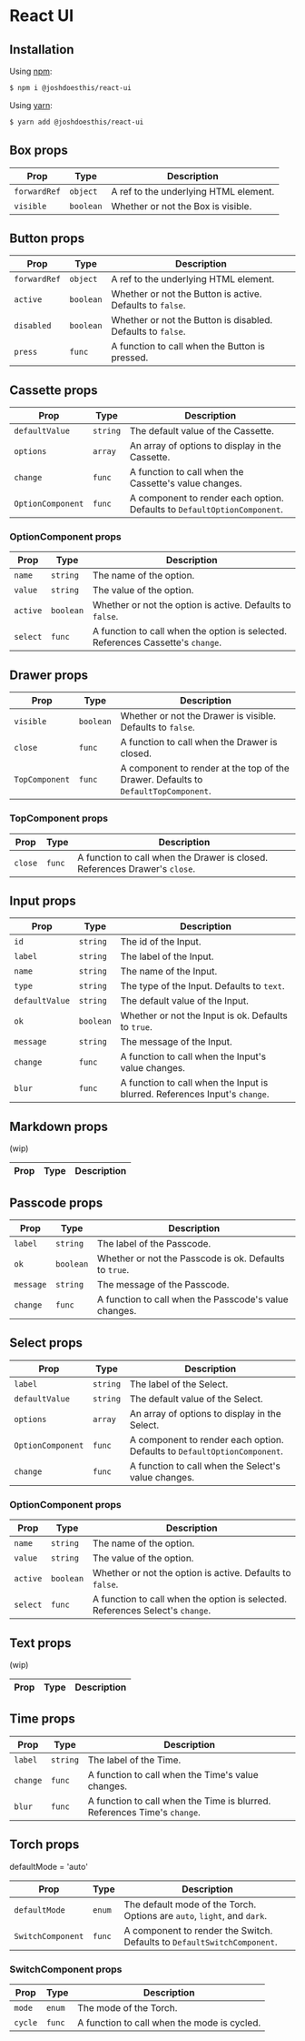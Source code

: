 # React UI

## Installation

Using [npm](https://www.npmjs.com/):

```sh
$ npm i @joshdoesthis/react-ui
```

Using [yarn](https://yarnpkg.com/):

```sh
$ yarn add @joshdoesthis/react-ui
```

## Box props

| Prop         | Type      | Description                           |
| ------------ | --------- | ------------------------------------- |
| `forwardRef` | `object`  | A ref to the underlying HTML element. |
| `visible`    | `boolean` | Whether or not the Box is visible.    |

## Button props

| Prop         | Type      | Description                                                 |
| ------------ | --------- | ----------------------------------------------------------- |
| `forwardRef` | `object`  | A ref to the underlying HTML element.                       |
| `active`     | `boolean` | Whether or not the Button is active. Defaults to `false`.   |
| `disabled`   | `boolean` | Whether or not the Button is disabled. Defaults to `false`. |
| `press`      | `func`    | A function to call when the Button is pressed.              |

## Cassette props

| Prop              | Type     | Description                                                              |
| ----------------- | -------- | ------------------------------------------------------------------------ |
| `defaultValue`    | `string` | The default value of the Cassette.                                       |
| `options`         | `array`  | An array of options to display in the Cassette.                          |
| `change`          | `func`   | A function to call when the Cassette's value changes.                    |
| `OptionComponent` | `func`   | A component to render each option. Defaults to `DefaultOptionComponent`. |

### OptionComponent props

| Prop     | Type      | Description                                                                     |
| -------- | --------- | ------------------------------------------------------------------------------- |
| `name`   | `string`  | The name of the option.                                                         |
| `value`  | `string`  | The value of the option.                                                        |
| `active` | `boolean` | Whether or not the option is active. Defaults to `false`.                       |
| `select` | `func`    | A function to call when the option is selected. References Cassette's `change`. |

## Drawer props

| Prop           | Type      | Description                                                                        |
| -------------- | --------- | ---------------------------------------------------------------------------------- |
| `visible`      | `boolean` | Whether or not the Drawer is visible. Defaults to `false`.                         |
| `close`        | `func`    | A function to call when the Drawer is closed.                                      |
| `TopComponent` | `func`    | A component to render at the top of the Drawer. Defaults to `DefaultTopComponent`. |

### TopComponent props

| Prop    | Type   | Description                                                                |
| ------- | ------ | -------------------------------------------------------------------------- |
| `close` | `func` | A function to call when the Drawer is closed. References Drawer's `close`. |

## Input props

| Prop           | Type      | Description                                                                |
| -------------- | --------- | -------------------------------------------------------------------------- |
| `id`           | `string`  | The id of the Input.                                                       |
| `label`        | `string`  | The label of the Input.                                                    |
| `name`         | `string`  | The name of the Input.                                                     |
| `type`         | `string`  | The type of the Input. Defaults to `text`.                                 |
| `defaultValue` | `string`  | The default value of the Input.                                            |
| `ok`           | `boolean` | Whether or not the Input is ok. Defaults to `true`.                        |
| `message`      | `string`  | The message of the Input.                                                  |
| `change`       | `func`    | A function to call when the Input's value changes.                         |
| `blur`         | `func`    | A function to call when the Input is blurred. References Input's `change`. |

## Markdown props

(wip)

| Prop | Type | Description |
| ---- | ---- | ----------- |

## Passcode props

| Prop      | Type      | Description                                            |
| --------- | --------- | ------------------------------------------------------ |
| `label`   | `string`  | The label of the Passcode.                             |
| `ok`      | `boolean` | Whether or not the Passcode is ok. Defaults to `true`. |
| `message` | `string`  | The message of the Passcode.                           |
| `change`  | `func`    | A function to call when the Passcode's value changes.  |

## Select props

| Prop              | Type     | Description                                                              |
| ----------------- | -------- | ------------------------------------------------------------------------ |
| `label`           | `string` | The label of the Select.                                                 |
| `defaultValue`    | `string` | The default value of the Select.                                         |
| `options`         | `array`  | An array of options to display in the Select.                            |
| `OptionComponent` | `func`   | A component to render each option. Defaults to `DefaultOptionComponent`. |
| `change`          | `func`   | A function to call when the Select's value changes.                      |

### OptionComponent props

| Prop     | Type      | Description                                                                   |
| -------- | --------- | ----------------------------------------------------------------------------- |
| `name`   | `string`  | The name of the option.                                                       |
| `value`  | `string`  | The value of the option.                                                      |
| `active` | `boolean` | Whether or not the option is active. Defaults to `false`.                     |
| `select` | `func`    | A function to call when the option is selected. References Select's `change`. |

## Text props

(wip)

| Prop | Type | Description |
| ---- | ---- | ----------- |

## Time props

| Prop     | Type     | Description                                                              |
| -------- | -------- | ------------------------------------------------------------------------ |
| `label`  | `string` | The label of the Time.                                                   |
| `change` | `func`   | A function to call when the Time's value changes.                        |
| `blur`   | `func`   | A function to call when the Time is blurred. References Time's `change`. |

## Torch props

defaultMode = 'auto'

| Prop              | Type   | Description                                                             |
| ----------------- | ------ | ----------------------------------------------------------------------- |
| `defaultMode`     | `enum` | The default mode of the Torch. Options are `auto`, `light`, and `dark`. |
| `SwitchComponent` | `func` | A component to render the Switch. Defaults to `DefaultSwitchComponent`. |

### SwitchComponent props

| Prop    | Type   | Description                                 |
| ------- | ------ | ------------------------------------------- |
| `mode`  | `enum` | The mode of the Torch.                      |
| `cycle` | `func` | A function to call when the mode is cycled. |
